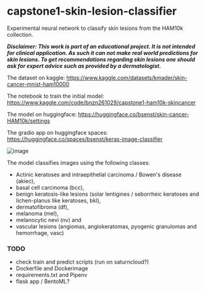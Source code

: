 # capstone1-skin-lesion-classifier
Experimental neural network to classify skin lesions from the HAM10k collection.

***Disclaimer: This work is part of an educational project. It is not intended for clinical application. As such it can not make real world predictions for skin lesions. To get recommendations regarding skin lesions one should ask for expert advice such as provided by a dermatologist.***

The dataset on kaggle: https://www.kaggle.com/datasets/kmader/skin-cancer-mnist-ham10000

The notebook to train the initial model: https://www.kaggle.com/code/bnzn261029/capstone1-ham10k-skincancer

The model on huggingface: https://huggingface.co/bsenst/skin-cancer-HAM10k/settings

The gradio app on huggingface spaces: https://huggingface.co/spaces/bsenst/keras-image-classifier

![image](https://user-images.githubusercontent.com/8211411/205152550-c0785d54-db1a-4dc5-a898-e438f06ac647.png)

The model classifies images using the following classes: 
* Actinic keratoses and intraepithelial carcinoma / Bowen's disease (akiec), 
* basal cell carcinoma (bcc), 
* benign keratosis-like lesions (solar lentigines / seborrheic keratoses and lichen-planus like keratoses, bkl),
* dermatofibroma (df), 
* melanoma (mel), 
* melanocytic nevi (nv) and 
* vascular lesions (angiomas, angiokeratomas, pyogenic granulomas and hemorrhage, vasc)

### TODO

* check train and predict scripts (run on saturncloud?)
* Dockerfile and Dockerimage
* requirements.txt and Pipenv
* flask app / BentoML?
